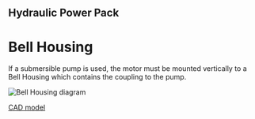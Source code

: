 ## Hydraulic Power Pack

# Bell Housing

If a submersible pump is used, the motor must be mounted vertically to a Bell Housing which contains the coupling to the pump.

![Bell Housing diagram](https://pim-resources.coleparmer.com/item/l/fmi-p56c-series-q-pump-head-to-nema-type-56-c-face-motor-adapter-kit-0711785.jpg)


[CAD model](https://b2b.partcommunity.com/community/partcloud/index?route=part&model_id=72763)

